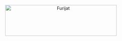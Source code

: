 <div align="center">
  <p align="center"><img src="https://i.imgur.com/vLmMOWq.png" alt="Furijat" width="355" height="100"></p>
</div>
